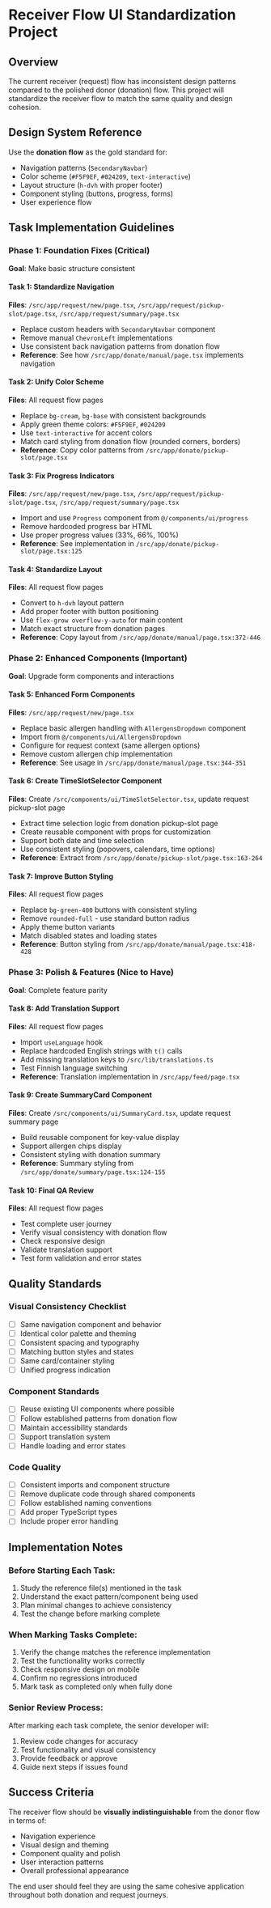 # Receiver Flow UI Standardization Project

## Overview

The current receiver (request) flow has inconsistent design patterns compared to the polished donor (donation) flow. This project will standardize the receiver flow to match the same quality and design cohesion.

## Design System Reference

Use the **donation flow** as the gold standard for:

- Navigation patterns (`SecondaryNavbar`)
- Color scheme (`#F5F9EF`, `#024209`, `text-interactive`)
- Layout structure (`h-dvh` with proper footer)
- Component styling (buttons, progress, forms)
- User experience flow

## Task Implementation Guidelines

### Phase 1: Foundation Fixes (Critical)

**Goal**: Make basic structure consistent

#### Task 1: Standardize Navigation

**Files**: `/src/app/request/new/page.tsx`, `/src/app/request/pickup-slot/page.tsx`, `/src/app/request/summary/page.tsx`

- Replace custom headers with `SecondaryNavbar` component
- Remove manual `ChevronLeft` implementations
- Use consistent back navigation patterns from donation flow
- **Reference**: See how `/src/app/donate/manual/page.tsx` implements navigation

#### Task 2: Unify Color Scheme

**Files**: All request flow pages

- Replace `bg-cream`, `bg-base` with consistent backgrounds
- Apply green theme colors: `#F5F9EF`, `#024209`
- Use `text-interactive` for accent colors
- Match card styling from donation flow (rounded corners, borders)
- **Reference**: Copy color patterns from `/src/app/donate/pickup-slot/page.tsx`

#### Task 3: Fix Progress Indicators

**Files**: `/src/app/request/new/page.tsx`, `/src/app/request/pickup-slot/page.tsx`, `/src/app/request/summary/page.tsx`

- Import and use `Progress` component from `@/components/ui/progress`
- Remove hardcoded progress bar HTML
- Use proper progress values (33%, 66%, 100%)
- **Reference**: See implementation in `/src/app/donate/pickup-slot/page.tsx:125`

#### Task 4: Standardize Layout

**Files**: All request flow pages

- Convert to `h-dvh` layout pattern
- Add proper footer with button positioning
- Use `flex-grow overflow-y-auto` for main content
- Match exact structure from donation pages
- **Reference**: Copy layout from `/src/app/donate/manual/page.tsx:372-446`

### Phase 2: Enhanced Components (Important)

**Goal**: Upgrade form components and interactions

#### Task 5: Enhanced Form Components

**Files**: `/src/app/request/new/page.tsx`

- Replace basic allergen handling with `AllergensDropdown` component
- Import from `@/components/ui/AllergensDropdown`
- Configure for request context (same allergen options)
- Remove custom allergen chip implementation
- **Reference**: See usage in `/src/app/donate/manual/page.tsx:344-351`

#### Task 6: Create TimeSlotSelector Component

**Files**: Create `/src/components/ui/TimeSlotSelector.tsx`, update request pickup-slot page

- Extract time selection logic from donation pickup-slot page
- Create reusable component with props for customization
- Support both date and time selection
- Use consistent styling (popovers, calendars, time options)
- **Reference**: Extract from `/src/app/donate/pickup-slot/page.tsx:163-264`

#### Task 7: Improve Button Styling

**Files**: All request flow pages

- Replace `bg-green-400` buttons with consistent styling
- Remove `rounded-full` - use standard button radius
- Apply theme button variants
- Match disabled states and loading states
- **Reference**: Button styling from `/src/app/donate/manual/page.tsx:418-428`

### Phase 3: Polish & Features (Nice to Have)

**Goal**: Complete feature parity

#### Task 8: Add Translation Support

**Files**: All request flow pages

- Import `useLanguage` hook
- Replace hardcoded English strings with `t()` calls
- Add missing translation keys to `/src/lib/translations.ts`
- Test Finnish language switching
- **Reference**: Translation implementation in `/src/app/feed/page.tsx`

#### Task 9: Create SummaryCard Component

**Files**: Create `/src/components/ui/SummaryCard.tsx`, update request summary page

- Build reusable component for key-value display
- Support allergen chips display
- Consistent styling with donation summary
- **Reference**: Summary styling from `/src/app/donate/summary/page.tsx:124-155`

#### Task 10: Final QA Review

**Files**: All request flow pages

- Test complete user journey
- Verify visual consistency with donation flow
- Check responsive design
- Validate translation support
- Test form validation and error states

## Quality Standards

### Visual Consistency Checklist

- [ ] Same navigation component and behavior
- [ ] Identical color palette and theming
- [ ] Consistent spacing and typography
- [ ] Matching button styles and states
- [ ] Same card/container styling
- [ ] Unified progress indication

### Component Standards

- [ ] Reuse existing UI components where possible
- [ ] Follow established patterns from donation flow
- [ ] Maintain accessibility standards
- [ ] Support translation system
- [ ] Handle loading and error states

### Code Quality

- [ ] Consistent imports and component structure
- [ ] Remove duplicate code through shared components
- [ ] Follow established naming conventions
- [ ] Add proper TypeScript types
- [ ] Include proper error handling

## Implementation Notes

### Before Starting Each Task:

1. Study the reference file(s) mentioned in the task
2. Understand the exact pattern/component being used
3. Plan minimal changes to achieve consistency
4. Test the change before marking complete

### When Marking Tasks Complete:

1. Verify the change matches the reference implementation
2. Test the functionality works correctly
3. Check responsive design on mobile
4. Confirm no regressions introduced
5. Mark task as completed only when fully done

### Senior Review Process:

After marking each task complete, the senior developer will:

1. Review code changes for accuracy
2. Test functionality and visual consistency
3. Provide feedback or approve
4. Guide next steps if issues found

## Success Criteria

The receiver flow should be **visually indistinguishable** from the donor flow in terms of:

- Navigation experience
- Visual design and theming
- Component quality and polish
- User interaction patterns
- Overall professional appearance

The end user should feel they are using the same cohesive application throughout both donation and request journeys.

